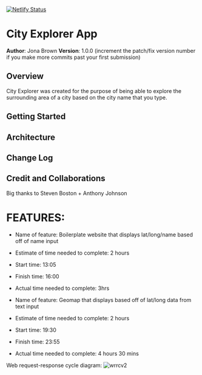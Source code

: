 [![Netlify Status](https://api.netlify.com/api/v1/badges/ceb7335d-c0a2-4b03-8d0e-866e5b98bae1/deploy-status)](https://app.netlify.com/sites/cityexplore/deploys)


# City Explorer App

**Author**: Jona Brown
**Version**: 1.0.0 (increment the patch/fix version number if you make more commits past your first submission)

## Overview
City Explorer was created for the purpose of being able to explore the surrounding area of a city based on the city name that you type.

## Getting Started
<!-- What are the steps that a user must take in order to build this app on their own machine and get it running? -->

## Architecture
<!-- Provide a detailed description of the application design. What technologies (languages, libraries, etc) you're using, and any other relevant design information. -->

## Change Log
<!-- Use this area to document the iterative changes made to your application as each feature is successfully implemented. Use time stamps. Here's an example:

01-01-2001 4:59pm - Application now has a fully-functional express server, with a GET route for the location resource. -->

## Credit and Collaborations
Big thanks to Steven Boston + Anthony Johnson

# FEATURES:

- Name of feature: Boilerplate website that displays lat/long/name based off of name input 
- Estimate of time needed to complete: 2 hours
- Start time: 13:05
- Finish time: 16:00
- Actual time needed to complete: 3hrs

- Name of feature: Geomap that displays based off of lat/long data from text input
- Estimate of time needed to complete: 2 hours
- Start time: 19:30
- Finish time: 23:55
- Actual time needed to complete: 4 hours 30 mins 

Web request-response cycle diagram:
![wrrcv2](https://user-images.githubusercontent.com/66106310/122146015-19569980-ce0b-11eb-8c5b-aec382451158.png)
